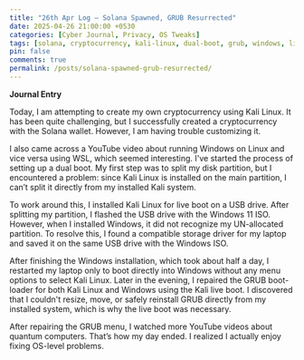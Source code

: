 ```yaml
---
title: "26th Apr Log – Solana Spawned, GRUB Resurrected"
date: 2025-04-26 21:00:00 +0530
categories: [Cyber Journal, Privacy, OS Tweaks]
tags: [solana, cryptocurrency, kali-linux, dual-boot, grub, windows, linux, partitioning, live-usb, quantum-computing]
pin: false
comments: true
permalink: /posts/solana-spawned-grub-resurrected/
---
```

**Journal Entry**

Today, I am attempting to create my own cryptocurrency using Kali Linux. It has been quite challenging, but I successfully created a cryptocurrency with the Solana wallet. However, I am having trouble customizing it.

I also came across a YouTube video about running Windows on Linux and vice versa using WSL, which seemed interesting. I've started the process of setting up a dual boot. My first step was to split my disk partition, but I encountered a problem: since Kali Linux is installed on the main partition, I can’t split it directly from my installed Kali system.

To work around this, I installed Kali Linux for live boot on a USB drive. After splitting my partition, I flashed the USB drive with the Windows 11 ISO. However, when I installed Windows, it did not recognize my UN-allocated partition. To resolve this, I found a compatible storage driver for my laptop and saved it on the same USB drive with the Windows ISO.

After finishing the Windows installation, which took about half a day, I restarted my laptop only to boot directly into Windows without any menu options to select Kali Linux. Later in the evening, I repaired the GRUB boot-loader for both Kali Linux and Windows using the Kali live boot. I discovered that I couldn't resize, move, or safely reinstall GRUB directly from my installed system, which is why the live boot was necessary.

After repairing the GRUB menu, I watched more YouTube videos about quantum computers. That’s how my day ended. I realized I actually enjoy fixing OS-level problems.
